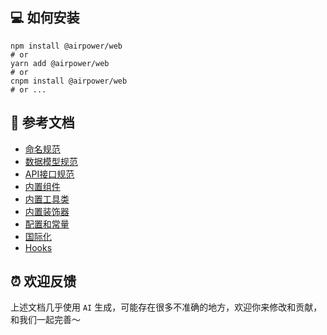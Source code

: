 ## 💻 如何安装

```shell
npm install @airpower/web
# or
yarn add @airpower/web
# or
cnpm install @airpower/web
# or ...
```

## 📖 参考文档

- [命名规范](./name.md)
- [数据模型规范](./model.md)
- [API接口规范](./api.md)
- [内置组件](./component.md)
- [内置工具类](./util.md)
- [内置装饰器](./decorator.md)
- [配置和常量](./config.md)
- [国际化](./i18n.md)
- [Hooks](./hooks.md)

## ⏰ 欢迎反馈

上述文档几乎使用 `AI` 生成，可能存在很多不准确的地方，欢迎你来修改和贡献，和我们一起完善～